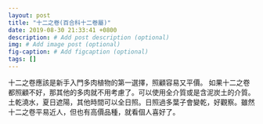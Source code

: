 ```yaml
---
layout: post
title: "十二之卷(百合科十二卷屬)"
date: 2019-08-30 21:33:41 +0800
description: # Add post description (optional)
img: # Add image post (optional)
fig-caption: # Add figcaption (optional)
tags: []
---
```

十二之卷應該是新手入門多肉植物的第一選擇，照顧容易又平價。
如果十二之卷都照顧不好，那其他的多肉就不用考慮了。可以使用全介質或是含泥炭土的介質。
土乾澆水，夏日遮陽，其他時間可以全日照。日照過多葉子會變乾，好觀察。雖然十二之卷平易近人，但也有高價品種，就看個人喜好了。

